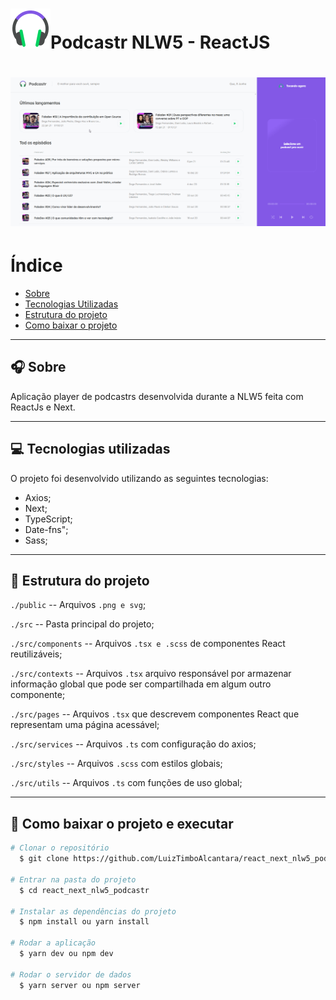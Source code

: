  <h1 align="Left">  
  <Strong><img src=".\public\favicon.png " />Podcastr NLW5 - ReactJS</Strong>
 </h1>

<h1 align="center">
  <img src=".\public\aplicacao.gif" />
<h1>

# Índice

- [Sobre](#-sobre)
- [Tecnologias Utilizadas](#-tecnologias-utilizadas)
- [Estrutura do projeto](#-estrutura-do-projeto)
- [Como baixar o projeto](#-como-baixar-o-projeto-e-executar)

---

## 🎧 Sobre

Aplicação player de podcastrs desenvolvida durante a NLW5 feita com ReactJs e Next.

---

## 💻 Tecnologias utilizadas

O projeto foi desenvolvido utilizando as seguintes tecnologias:

- Axios;
- Next;
- TypeScript;
- Date-fns";
- Sass;

---

## 🧱 Estrutura do projeto

`./public` -- Arquivos `.png e svg`;

`./src` -- Pasta principal do projeto;

`./src/components` -- Arquivos `.tsx e .scss` de componentes React reutilizáveis;

`./src/contexts` -- Arquivos `.tsx` arquivo responsável por armazenar informação global que pode ser compartilhada em algum outro componente;

`./src/pages` -- Arquivos `.tsx` que descrevem componentes React que representam uma página acessável;

`./src/services` -- Arquivos `.ts` com configuração do axios;

`./src/styles` -- Arquivos `.scss` com estilos globais;

`./src/utils` -- Arquivos `.ts` com funções de uso global;

---

## 📁 Como baixar o projeto e executar

```bash
# Clonar o repositório
  $ git clone https://github.com/LuizTimboAlcantara/react_next_nlw5_podcastr.git

# Entrar na pasta do projeto
  $ cd react_next_nlw5_podcastr

# Instalar as dependências do projeto
  $ npm install ou yarn install

# Rodar a aplicação
  $ yarn dev ou npm dev

# Rodar o servidor de dados
  $ yarn server ou npm server

```
